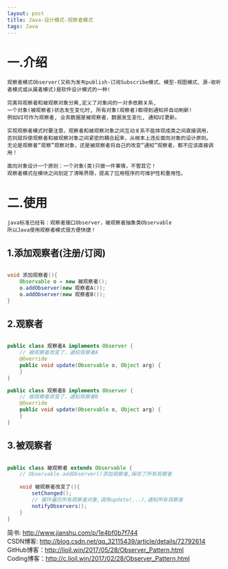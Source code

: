 ```yaml
---
layout: post
title: Java-设计模式-观察者模式
tags: Java
---
```

# 一.介绍
	观察者模式Observer(又称为发布publish-订阅Subscribe模式、模型-视图模式、源-收听者模式或从属者模式)是软件设计模式的一种!
		
	完美将观察者和被观察对象分离,定义了对象间的一对多依赖关系,
	一个对象(被观察者)状态发生变化时, 所有对象(观察者)都得到通知并自动刷新!	
	例如UI可作为观察者, 业务数据是被观察者，数据发生变化, 通知UI更新。
	
	实现观察者模式时要注意，观察者和被观察对象之间互动关系不能体现成类之间直接调用，
	否则就将使观察者和被观察对象之间紧密的耦合起来，从根本上违反面向对象的设计原则。
	无论是观察者“观察”观察对象，还是被观察者将自己的改变“通知”观察者，都不应该直接调用！
	
	面向对象设计一个原则：一个对象(类)只做一件事情，不管其它！
	观察者模式在模块之间划定了清晰界限，提高了应用程序的可维护性和重用性。
		
# 二.使用
	java标准已经有：观察者接口Observer，被观察者抽象类Observable
	所以Java使用观察者模式很方便快捷！
	
## 1.添加观察者(注册/订阅)

```java

void 添加观察者(){
	Observable o = new 被观察者();
	o.addObserver(new 观察者A());
	o.addObserver(new 观察者B());
}

```
	
## 2.观察者
	
```java

public class 观察者A implements Observer {
	// 被观察者改变了，通知观察者A
    @Override
    public void update(Observable o, Object arg) {
    }
}

public class 观察者B implements Observer {
	// 被观察者改变了，通知观察者B
    @Override
    public void update(Observable o, Object arg) {
    }
}

```

## 3.被观察者

```java

public class 被观察者 extends Observable {
	// Observable.addObserver()添加观察者,保存了所有观察者
	
    void 被观察者改变了(){		
        setChanged();
        // 循环遍历所有观察者对象,调用update(...),通知所有观察者        
        notifyObservers();
    }
}

```

简书: http://www.jianshu.com/p/1e4bf0b7f744   
CSDN博客: http://blog.csdn.net/qq_32115439/article/details/72792614   
GitHub博客：http://lioil.win/2017/05/28/Observer_Pattern.html   
Coding博客：http://c.lioil.win/2017/02/28/Observer_Pattern.html